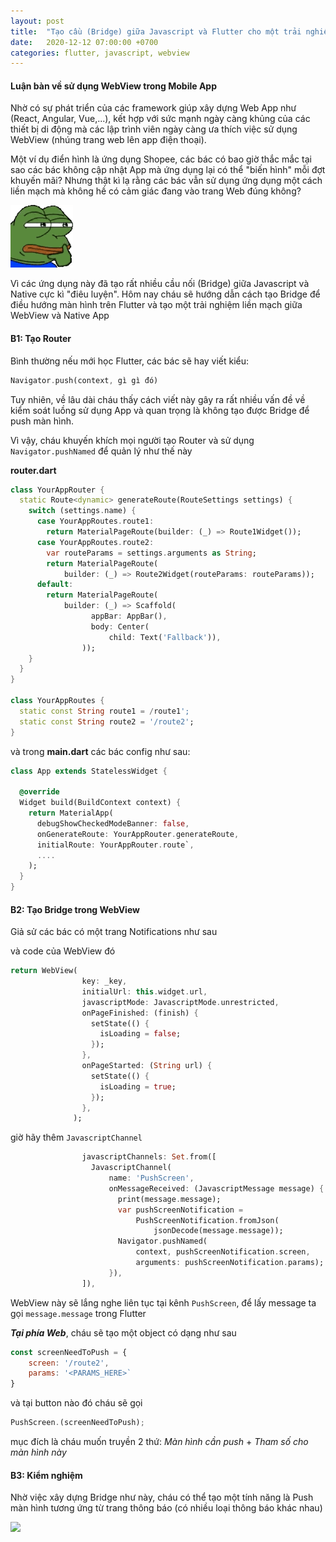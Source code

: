 ```yaml
---
layout: post
title:  "Tạo cầu (Bridge) giữa Javascript và Flutter cho một trải nghiệm liền mạch"
date:   2020-12-12 07:00:00 +0700
categories: flutter, javascript, webview
---
```


#### Luận bàn về sử dụng WebView trong Mobile App

Nhờ có sự phát triển của các framework giúp xây dựng Web App như (React, Angular, Vue,...), kết hợp với sức mạnh ngày càng khủng của các thiết bị di động mà các lập trình viên ngày càng ưa thích việc sử dụng WebView (nhúng trang web lên app điện thoại).

Một ví dụ điển hình là ứng dụng Shopee, các bác có bao giờ thắc mắc tại sao các bác không cập nhật App mà ứng dụng lại có thể "biến hình" mỗi đợt khuyến mãi? Nhưng thật kì lạ rằng các bác vẫn sử dụng ứng dụng một cách liền mạch mà không hề có cảm giác đang vào trang Web đúng không?

[<img src="thinking.gif" width="100"/>](image.png)
 
 Vì các ứng dụng này đã tạo rất nhiều cầu nối (Bridge) giữa Javascript và Native cực kì "điêu luyện". Hôm nay cháu sẽ hướng dẫn cách tạo Bridge để điều hướng màn hình trên Flutter và tạo một trải nghiệm liền mạch giữa WebView và Native App

#### B1: Tạo Router

Bình thường nếu mới học Flutter, các bác sẽ hay viết kiểu:

``` dart
Navigator.push(context, gì gì đó)
```

Tuy nhiên, về lâu dài cháu thấy cách viết này gây ra rất nhiều vấn đề về kiểm soát luồng sử dụng App và quan trọng là không tạo được Bridge để push màn hình.

Vì vậy, cháu khuyến khích mọi người tạo Router và sử dụng `Navigator.pushNamed` để quản lý như thế này

**router.dart**
```dart
class YourAppRouter {
  static Route<dynamic> generateRoute(RouteSettings settings) {
    switch (settings.name) {
      case YourAppRoutes.route1:
        return MaterialPageRoute(builder: (_) => Route1Widget());
      case YourAppRoutes.route2:
        var routeParams = settings.arguments as String;
        return MaterialPageRoute(
            builder: (_) => Route2Widget(routeParams: routeParams));
      default:
        return MaterialPageRoute(
            builder: (_) => Scaffold(
                  appBar: AppBar(),
                  body: Center(
                      child: Text('Fallback')),
                ));
    }
  }
}

class YourAppRoutes {
  static const String route1 = /route1';
  static const String route2 = '/route2';
}

```

và trong **main.dart** các bác config như sau:

```dart
class App extends StatelessWidget {

  @override
  Widget build(BuildContext context) {
    return MaterialApp(
      debugShowCheckedModeBanner: false,
      onGenerateRoute: YourAppRouter.generateRoute,
      initialRoute: YourAppRouter.route`,
      ....
    );
  }
}
```

#### B2: Tạo Bridge trong WebView

Giả sử các bác có một trang Notifications như sau

và code của WebView đó
```dart
return WebView(
                key: _key,
                initialUrl: this.widget.url,
                javascriptMode: JavascriptMode.unrestricted,
                onPageFinished: (finish) {
                  setState(() {
                    isLoading = false;
                  });
                },
                onPageStarted: (String url) {
                  setState(() {
                    isLoading = true;
                  });
                },
              );

```

giờ hãy thêm `JavascriptChannel`

```dart
                javascriptChannels: Set.from([
                  JavascriptChannel(
                      name: 'PushScreen',
                      onMessageReceived: (JavascriptMessage message) {
                        print(message.message);
                        var pushScreenNotification =
                            PushScreenNotification.fromJson(
                                jsonDecode(message.message));
                        Navigator.pushNamed(
                            context, pushScreenNotification.screen,
                            arguments: pushScreenNotification.params);
                      }),
                ]),
```

WebView này sẽ lắng nghe liên tục tại kênh `PushScreen`, để lấy message ta gọi `message.message` trong Flutter

***Tại phía Web***, cháu sẽ tạo một object có dạng như sau
```js
const screenNeedToPush = {
    screen: '/route2',
    params: '<PARAMS_HERE>`
}
```
và tại button nào đó cháu sẽ gọi
```js
PushScreen.(screenNeedToPush);
```
mục đích là cháu muốn truyền 2 thứ: *Màn hình cần push* + *Tham số cho màn hình này*

#### B3: Kiểm nghiệm

Nhờ việc xây dựng Bridge như này, cháu có thể tạo một tính năng là Push màn hình tương ứng từ trang thông báo (có nhiều loại thông báo khác nhau)

![](ezgif-3-2154c891b910.gif)
